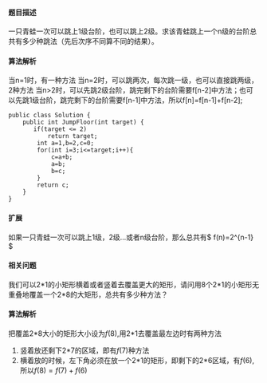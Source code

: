#### 题目描述
一只青蛙一次可以跳上1级台阶，也可以跳上2级。求该青蛙跳上一个n级的台阶总共有多少种跳法（先后次序不同算不同的结果）。
#### 算法解析
当n=1时，有一种方法
当n=2时，可以跳两次，每次跳一级，也可以直接跳两级，2种方法
当n>2时，可以先跳2级台阶，跳完剩下的台阶需要f[n-2]中方法；也可以先跳1级台阶，跳完剩下的台阶需要f[n-1]中方法，所以f[n]=f[n-1]+f[n-2];
```
public class Solution {
    public int JumpFloor(int target) {
       if(target <= 2)
           return target;
        int a=1,b=2,c=0;
        for(int i=3;i<=target;i++){
            c=a+b;
            a=b;
            b=c;
        }
        return c;
    }
}
```
#### 扩展
如果一只青蛙一次可以跳上1级，2级...或者n级台阶，那么总共有$ f(n)=2^{n-1} $
#### 相关问题
我们可以2\*1的小矩形横着或者竖着去覆盖更大的矩形，请问用8个2\*1的小矩形无重叠地覆盖一个2\*8的大矩形，总共有多少种方法？

#### 算法解析
把覆盖2\*8大小的矩形大小设为$f(8)$,用2\*1去覆盖最左边时有两种方法
1. 竖着放还剩下2\*7的区域，即有$f(7)$种方法
2. 横着放的时候，左下角必须在放一个2\*1的矩形，即剩下的2\*6区域，有$f(6)$,所以$f(8)=f(7)+f(6)$ 
